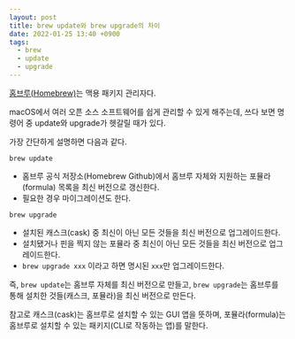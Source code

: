 ```yaml
---
layout: post
title: brew update와 brew upgrade의 차이
date: 2022-01-25 13:40 +0900
tags:
  - brew
  - update
  - upgrade
---
```


[홈브루(Homebrew)](https://brew.sh/)는 맥용 패키지 관리자다.

macOS에서 여러 오픈 소스 소프트웨어를 쉽게 관리할 수 있게 해주는데, 쓰다 보면 명령어 중 update와 upgrade가 헷갈릴 때가 있다.

가장 간단하게 설명하면 다음과 같다.

`brew update`
- 홈브루 공식 저장소(Homebrew Github)에서 홈브루 자체와 지원하는 포뮬라(formula) 목록을 최신 버전으로 갱신한다.
- 필요한 경우 마이그레이션도 한다.

`brew upgrade`
- 설치된 캐스크(cask) 중 최신이 아닌 모든 것들을 최신 버전으로 업그레이드한다.
- 설치됐거나 핀을 찍지 않는 포뮬라 중 최신이 아닌 모든 것들을 최신 버전으로 업그레이드한다.
- `brew upgrade xxx` 이라고 하면 명시된 `xxx`만 업그레이드한다.

즉, `brew update`는 홈브루 자체를 최신 버전으로 만들고, `brew upgrade`는 홈브루를 통해 설치한 것들(캐스크, 포뮬라)을 최신 버전으로 만든다.

참고로 캐스크(cask)는 홈브루로 설치할 수 있는 GUI 앱을 뜻하며, 포뮬라(formula)는 홈브루로 설치할 수 있는 패키지(CLI로 작동하는 앱)를 말한다.
